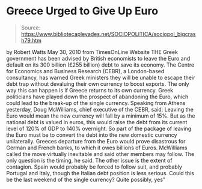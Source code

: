 # Greece Urged to Give Up Euro

> Source: https://www.bibliotecapleyades.net/SOCIOPOLITICA/sociopol_bigcrash79.htm

by Robert Watts
May 30, 2010
from
TimesOnLine Website
THE Greek government has been advised by British economists to leave the
Euro and default on its 300 billion (£255 billion) debt to save its
economy.
The Centre for Economics and Business Research (CEBR),
a London-based consultancy, has warned Greek ministers they will be unable
to escape their debt trap without devaluing their own currency to boost
exports. The only way this can happen is if Greece returns to its own
currency.
Greek politicians have played down the prospect of abandoning the Euro,
which could lead to the break-up of the single currency.
Speaking from Athens yesterday, Doug McWilliams, chief executive of
the CEBR, said:
Leaving the Euro would mean the new
currency will fall by a minimum of 15%. But as the national debt is
valued in euros, this would raise the debt from its current level of
120% of GDP to 140% overnight.
So part of the package of leaving the Euro
must be to convert the debt into the new domestic currency
unilaterally.
Greeces departure from the Euro would prove
disastrous for German and French banks, to which it owes billions of Euros.
McWilliams called the move virtually inevitable and said other members may
follow.
The only question is the timing, he said.
The other issue is the extent of contagion. Spain would probably be
forced to follow suit, and probably Portugal and Italy, though the
Italian debt position is less serious.
Could this be the last weekend of the single currency? Quite possibly,
yes"
